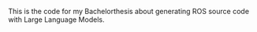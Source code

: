 This is the code for my Bachelorthesis about generating ROS source code with Large Language Models.

